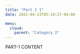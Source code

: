 ```yaml
---
title: "Part 2 1"
date: 2021-04-23T05:19:27-04:00

menu:
  cloud:
    parent: "Category 2"
---
```


PART-1 CONTENT
